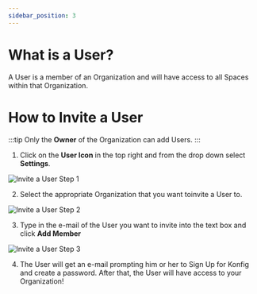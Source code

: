```yaml
---
sidebar_position: 3
---
```


# What is a User?

A User is a member of an Organization and will have access to all Spaces within that Organization.

# How to Invite a User
:::tip Only the **Owner** of the Organization can add Users.
:::

1. Click on the **User Icon** in the top right and from the drop down select **Settings**.

![Invite a User Step 1](/img/organization-1.png)

2. Select the appropriate Organization that you want toinvite a User to.

![Invite a User Step 2](/img/space-2.png)

3. Type in the e-mail of the User you want to invite into the text box and click **Add Member**

![Invite a User Step 3](/img/user-1.png)

4. The User will get an e-mail prompting him or her to Sign Up for Konfig and create a password. After that, the User will have access to your Organization!

